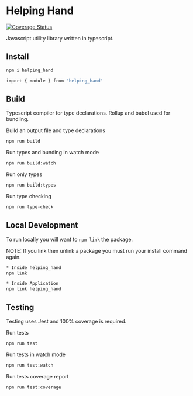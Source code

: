 # Helping Hand
[![Coverage Status](https://coveralls.io/repos/github/xjdesigns/HelpingHand/badge.svg?branch=master)](https://coveralls.io/github/xjdesigns/HelpingHand?branch=master)

Javascript utility library written in typescript.

## Install
```bash
npm i helping_hand
```

```bash
import { module } from 'helping_hand'
```

## Build
Typescript compiler for type declarations. Rollup and babel used for bundling.

Build an output file and type declarations
```bash
npm run build
```

Run types and bunding in watch mode
```bash
npm run build:watch
```

Run only types
```bash
npm run build:types
```

Run type checking
```bash
npm run type-check
```

## Local Development
To run locally you will want to `npm link` the package.

NOTE: If you link then unlink a package you must run your install command again.

```bash
* Inside helping_hand
npm link
```

```bash
* Inside Application
npm link helping_hand
```

## Testing
Testing uses Jest and 100% coverage is required.

Run tests
```bash
npm run test
```

Run tests in watch mode
```bash
npm run test:watch
```

Run tests coverage report
```bash
npm run test:coverage
```
